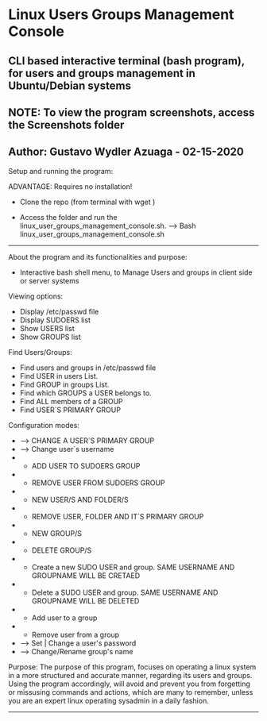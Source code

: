 # Linux Users Groups Management Console

CLI based interactive terminal (bash program), for users and groups management in Ubuntu/Debian systems
-----------------------------------------------------------------------------------------------------------------------

NOTE: To view the program screenshots, access the Screenshots folder
-----------------------------------------------------------------------------------------------------------------------

Author: Gustavo Wydler Azuaga - 02-15-2020
-----------------------------------------------------------------------------------------------------------------------

Setup and running the program:

ADVANTAGE: Requires no installation!

* Clone the repo (from terminal with wget )

* Access the folder and run the linux_user_groups_management_console.sh. --> Bash linux_user_groups_management_console.sh

-----------------------------------------------------------------------------------------------------------------------

About the program and its functionalities and purpose:

* Interactive bash shell menu, to Manage Users and groups in client side or server systems

Viewing options: 

  * Display /etc/passwd file
  * Display SUDOERS list
  * Show USERS list
  * Show GROUPS list
  
Find Users/Groups:

 * Find users and groups in /etc/passwd file
 * Find USER in users List.
 * Find GROUP in groups List.
 * Find which GROUPS a USER belongs to.
 * Find ALL members of a GROUP
 * Find USER´S PRIMARY GROUP
 
Configuration modes: 

 * --> CHANGE A USER´S PRIMARY GROUP
 * --> Change user´s username
 * + ADD USER TO SUDOERS GROUP
 * - REMOVE USER FROM SUDOERS GROUP
 * + NEW USER/S AND FOLDER/S
 * - REMOVE USER, FOLDER AND IT´S PRIMARY GROUP
 * + NEW GROUP/S
 * - DELETE GROUP/S
 * + Create a new SUDO USER and group. SAME USERNAME AND GROUPNAME WILL BE CRETAED
 * - Delete a SUDO USER and group. SAME USERNAME AND GROUPNAME WILL BE DELETED
 * + Add user to a group
 * - Remove user from a group
 * --> Set | Change a user's password
 * --> Change/Rename group's name

Purpose: The purpose of this program, focuses on operating a linux system in a more structured and accurate manner, regarding its users and groups. Using the program accordingly, will avoid and prevent you from forgetting or missusing commands and actions, which are many to remember, unless you are an expert linux operating sysadmin in a daily fashion.

-----------------------------------------------------------------------------------------------------------------------
